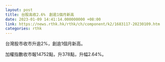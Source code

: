 ```yaml
---
layout: post
title: 台股高收2.6%　創逾1個月新高
date: 2023-01-09 14:41:14.000000000 +08:00
link: https://news.rthk.hk/rthk/ch/component/k2/1683117-20230109.htm
categories: rthk
---
```


台灣股市收市升逾2%，創逾1個月新高。

加權指數收市報14752點，升378點，升幅2.64%。
